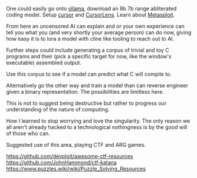 One could easily go onto [ollama](https://ollama.com/), download an 8b 7b range abliterated coding model. Setup [cursor](https://www.cursor.com/) and [CursorLens](https://www.cursorlens.com/). Learn about [Metasploit](https://www.metasploit.com/). 

From here an uncensored AI can explain and or your own experience can tell you what you (and very shortly your average person) can do now, giving how easy it is to lora a model with cline like tooling to reach out to AI.

Further steps could include generating a corpus of trivial and toy C programs and their (pick a specific target for now, like the window's executable) assembled output. 

Use this corpus to see if a model can predict what C will compile to. 

Alternatively go the other way and train a model than can reverse engineer given a binary representation. The possibilities are limitless here.

This is not to suggest being destructive but rather to progress our understanding of the nature of computing.

How I learned to stop worrying and love the singularity. The only reason we all aren't already hacked to a technological nothingness is by the good will of those who can.

Suggested use of this area, playing CTF and ARG games.

https://github.com/devploit/awesome-ctf-resources
https://github.com/JohnHammond/ctf-katana
https://www.puzzles.wiki/wiki/Puzzle_Solving_Resources
